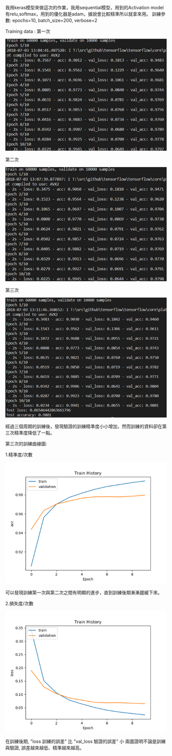 我用keras模型來做這次的作業，我用sequential模型，用到的Activation model有relu,softmax，用到的優化器是adam，據說會比較精準所以就拿來用。
訓練參數:
epochs=10, batch_size=200, verbose=2

Training data :
第一次

![Image of first](https://github.com/PocoLuba/ML2018_410421248/blob/master/HW2/first%20training.png?raw=true)

第二次

![Image of second](https://github.com/PocoLuba/ML2018_410421248/blob/master/HW2/second%20training.png?raw=true)

第三次

![Image of third](https://github.com/PocoLuba/ML2018_410421248/blob/master/HW2/third%20training.png?raw=true)

經過三個周期的訓練後，發現驗證的訓練精準度小小增加，然而訓練的資料卻在第三次精準度降低了一點。

第三次的訓練曲線圖:

1.精準度/次數

![Image of graph-1](https://github.com/PocoLuba/ML2018_410421248/blob/master/HW2/Figure_1.png?raw=true)

可以發現訓練第一次與第二次之間有明顯的進步，直到訓練後期漸漸趨緩下來。

2.損失度/次數

![Image of graph-1-1](https://github.com/PocoLuba/ML2018_410421248/blob/master/HW2/Figure_1-1.png?raw=true)

 在訓練後期, "loss 訓練的誤差" 比 "val_loss 驗證的誤差" 小
 兩圖證明不論是訓練與驗證, 誤差越來越低、精準越來越高。
